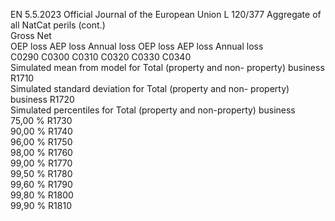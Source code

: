 EN  5.5.2023 Official Journal of the European Union L 120/377
 Aggregate of all NatCat perils  (cont.)  
Gross  Net  
OEP loss  AEP loss  Annual loss  OEP loss  AEP loss  Annual 
loss  
C0290  C0300  C0310  C0320  C0330  C0340  
Simulated mean from model for Total (property and non- 
property) business  R1710  
Simulated standard deviation for Total (property and non- 
property) business  R1720  
Simulated percentiles for Total (property and non-property) 
business  
75,00 %  R1730  
90,00 %  R1740  
96,00 %  R1750  
98,00 %  R1760  
99,00 %  R1770  
99,50 %  R1780  
99,60 %  R1790  
99,80 %  R1800  
99,90 %  R1810